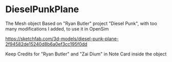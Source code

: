 # DieselPunkPlane

The Mesh object Based on "Ryan Butler" project "Diesel Punk", with too many modifications I added, to use it in OpenSim

https://sketchfab.com/3d-models/diesel-punk-plane-2f94582de15240d8b6a0ef3cc195f0dd

Keep Credits for "Ryan Butler" and "Zai Dium" in Note Card inside the object

